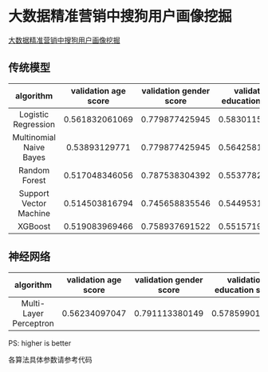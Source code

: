 # 大数据精准营销中搜狗用户画像挖掘

[大数据精准营销中搜狗用户画像挖掘](http://www.datafountain.cn/data/science/player/competition/detail/description/239)

## 传统模型

algorithm|validation age score|validation gender score|validation education score|validation final score|final score
:-:|:-:|:-:|:-:|:-:|:-:
Logistic Regression|0.561832061069|0.779877425945|0.583011583012|0.641573690008|/
Multinomial Naive Bayes|0.53893129771|0.779877425945|0.564258135687|0.627688953114|/
Random Forest|0.517048346056|0.787538304392|0.553778268064|0.619454972837|/
Support Vector Machine|0.514503816794|0.745658835546|0.544953116382|0.601705256241|/
XGBoost|0.519083969466|0.758937691522|0.551571980143|0.609864547044|/

## 神经网络

algorithm|validation age score|validation gender score|validation education score|validation final score|final score
:-:|:-:|:-:|:-:|:-:|:-:
Multi-Layer Perceptron|0.56234097047|0.791113380149|0.578599011543|0.644017787387|/

PS: higher is better

各算法具体参数请参考代码
